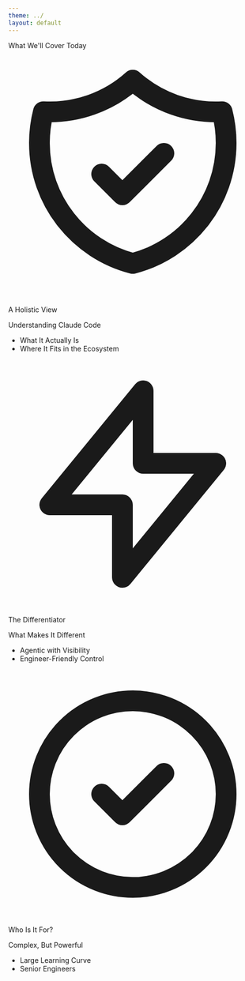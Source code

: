 ```yaml
---
theme: ../
layout: default
---
```


<div class="text-4xl text-center mb-12 text-gray-900 font-bold">What We'll Cover Today</div>

<div class="grid grid-cols-3 gap-6">
<v-clicks>
<!-- A HOLISTIC VIEW -->
<div class="bg-gradient-to-b from-gray-50 to-gray-100 px-5 py-4 rounded-lg shadow-lg border-1 border-gray-400">
  <div class="flex items-center gap-2 mb-3">
    <div class="w-10 h-10 rounded-lg bg-purple-500 flex items-center justify-center">
      <svg class="w-6 h-6 text-white" fill="none" stroke="currentColor" viewBox="0 0 24 24">
        <path stroke-linecap="round" stroke-linejoin="round" stroke-width="2" d="M9 12l2 2 4-4m5.618-4.016A11.955 11.955 0 0112 2.944a11.955 11.955 0 01-8.618 3.04A12.02 12.02 0 003 9c0 5.591 3.824 10.29 9 11.622 5.176-1.332 9-6.03 9-11.622 0-1.042-.133-2.052-.382-3.016z"></path>
      </svg>
    </div>
    <p class="text-2xl font-bold">A Holistic View</p>
  </div>
  <div class="space-y-3 text-left">
    <div class="space-y-1">
      <p class="text-xs font-semibold text-purple-600 uppercase tracking-wide">Understanding Claude Code</p>
      <ul class="text-sm space-y-1">
        <li>What It Actually Is</li>
        <li>Where It Fits in the Ecosystem</li>
      </ul>
    </div>
  </div>
</div>

<!-- THE DIFFERENTIATOR -->
<div class="bg-gradient-to-b from-gray-50 to-gray-100 px-5 py-4 rounded-lg shadow-lg border-1 border-gray-400">
  <div class="flex items-center gap-2 mb-3 justify-center">
    <div class="w-10 h-10 rounded-lg bg-sky-500 flex items-center justify-center">
      <svg class="w-6 h-6 text-white" fill="none" stroke="currentColor" viewBox="0 0 24 24">
        <path stroke-linecap="round" stroke-linejoin="round" stroke-width="2" d="M13 10V3L4 14h7v7l9-11h-7z"></path>
      </svg>
    </div>
    <p class="text-2xl font-bold">The Differentiator</p>
  </div>
  <div class="space-y-3 text-left">
    <div class="space-y-1">
      <p class="text-xs font-semibold text-sky-600 uppercase tracking-wide">What Makes It Different</p>
      <ul class="text-sm space-y-1">
        <li>Agentic with Visibility</li>
        <li>Engineer-Friendly Control</li>
      </ul>
    </div>
  </div>
</div>

<!-- IS IT FOR YOU? -->
<div class="bg-gradient-to-b from-gray-50 to-gray-100 px-5 py-4 rounded-lg shadow-lg border-1 border-gray-400">
  <div class="flex items-center gap-2 mb-3">
    <div class="w-10 h-10 rounded-lg bg-emerald-500 flex items-center justify-center">
      <svg class="w-6 h-6 text-white" fill="none" stroke="currentColor" viewBox="0 0 24 24">
        <path stroke-linecap="round" stroke-linejoin="round" stroke-width="2" d="M9 12l2 2 4-4m6 2a9 9 0 11-18 0 9 9 0 0118 0z"></path>
      </svg>
    </div>
    <p class="text-2xl font-bold">Who Is It For?</p>
  </div>
  <div class="space-y-3 text-left mt-9.75">
    <div class="space-y-1">
      <p class="text-xs font-semibold text-emerald-600 uppercase tracking-wide">Complex, But Powerful</p>
      <ul class="text-sm space-y-1">
        <li>Large Learning Curve</li>
        <li>Senior Engineers</li>
      </ul>
    </div>
  </div>
</div>
</v-clicks>
</div>

<!--
This slide sets the stage for everything that follows. We're not here to sell another AI tool - we're here to have an honest engineering conversation about where Claude Code fits in your toolkit.

The three pillars:

1. **Holistic View**: We'll explore what Claude Code really is - not the marketing pitch, but the engineering reality. How it fits into the broader ecosystem of AI tools and why it takes a fundamentally different approach.

2. **The Differentiator**: Most AI coding tools force you to choose between speed and control. We'll see how Claude Code found a sweet spot that respects your expertise while amplifying your productivity.

3. **Is It For You?**: Let's be honest - Claude Code isn't for everyone. It's designed for engineers who ship production code and need tools that work at that level of complexity and reliability.
-->